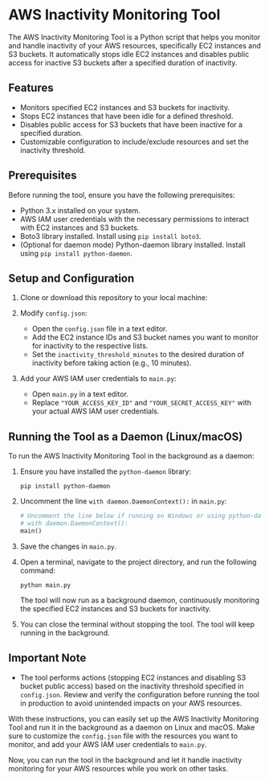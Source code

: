 # AWS Inactivity Monitoring Tool

The AWS Inactivity Monitoring Tool is a Python script that helps you monitor and handle inactivity of your AWS resources, specifically EC2 instances and S3 buckets. It automatically stops idle EC2 instances and disables public access for inactive S3 buckets after a specified duration of inactivity.

## Features

- Monitors specified EC2 instances and S3 buckets for inactivity.
- Stops EC2 instances that have been idle for a defined threshold.
- Disables public access for S3 buckets that have been inactive for a specified duration.
- Customizable configuration to include/exclude resources and set the inactivity threshold.

## Prerequisites

Before running the tool, ensure you have the following prerequisites:

- Python 3.x installed on your system.
- AWS IAM user credentials with the necessary permissions to interact with EC2 instances and S3 buckets.
- Boto3 library installed. Install using `pip install boto3`.
- (Optional for daemon mode) Python-daemon library installed. Install using `pip install python-daemon`.

## Setup and Configuration

1. Clone or download this repository to your local machine:

2. Modify `config.json`:

   - Open the `config.json` file in a text editor.
   - Add the EC2 instance IDs and S3 bucket names you want to monitor for inactivity to the respective lists.
   - Set the `inactivity_threshold_minutes` to the desired duration of inactivity before taking action (e.g., 10 minutes).

3. Add your AWS IAM user credentials to `main.py`:

   - Open `main.py` in a text editor.
   - Replace `"YOUR_ACCESS_KEY_ID"` and `"YOUR_SECRET_ACCESS_KEY"` with your actual AWS IAM user credentials.

## Running the Tool as a Daemon (Linux/macOS)

To run the AWS Inactivity Monitoring Tool in the background as a daemon:

1. Ensure you have installed the `python-daemon` library:

   ```
   pip install python-daemon
   ```

2. Uncomment the line `with daemon.DaemonContext():` in `main.py`:

   ```python
   # Uncomment the line below if running on Windows or using python-daemon
   # with daemon.DaemonContext():
   main()
   ```

3. Save the changes in `main.py`.

4. Open a terminal, navigate to the project directory, and run the following command:

   ```
   python main.py
   ```

   The tool will now run as a background daemon, continuously monitoring the specified EC2 instances and S3 buckets for inactivity.

5. You can close the terminal without stopping the tool. The tool will keep running in the background.

## Important Note

- The tool performs actions (stopping EC2 instances and disabling S3 bucket public access) based on the inactivity threshold specified in `config.json`. Review and verify the configuration before running the tool in production to avoid unintended impacts on your AWS resources.



With these instructions, you can easily set up the AWS Inactivity Monitoring Tool and run it in the background as a daemon on Linux and macOS. Make sure to customize the `config.json` file with the resources you want to monitor, and add your AWS IAM user credentials to `main.py`.

Now, you can run the tool in the background and let it handle inactivity monitoring for your AWS resources while you work on other tasks.